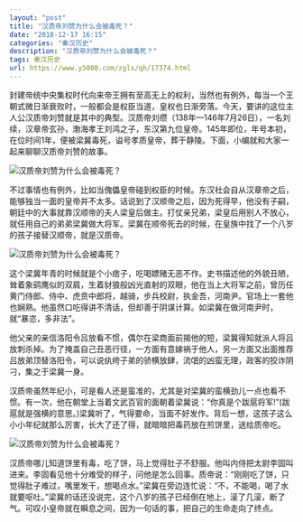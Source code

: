 ```yaml
---
layout: "post"
title: "汉质帝刘赞为什么会被毒死？"
date: "2018-12-17 16:15"
categories: "秦汉历史"
description: "汉质帝刘赞为什么会被毒死？"
tags: 秦汉历史
url: https://www.y5000.com/zgls/qh/17374.html
---
```






封建帝统中央集权时代向来帝王拥有至高无上的权利，当然也有例外，每当一个王朝式微日渐衰败时，一般都会是权臣当道，皇权也日渐旁落。今天，要讲的这位主人公汉质帝刘赞就是其中的典型。汉质帝刘缵（138年—146年7月26日），一名刘续，汉章帝玄孙，渤海孝王刘鸿之子，东汉第九位皇帝。145年即位，年号本初，在位时间1年，便被梁冀毒死，谥号孝质皇帝，葬于静陵。下面，小编就和大家一起来聊聊汉质帝刘赞的故事。

![汉质帝刘赞为什么会被毒死？](/uploads/allimg/170317/6-1F31G1022B00.JPG)

不过事情也有例外，比如当傀儡皇帝碰到权臣的时候。东汉社会自从汉章帝之后，能够独当一面的皇帝并不太多。话说到了汉顺帝之后，因为死得早，他没有子嗣，朝廷中的大事就靠汉顺帝的夫人梁皇后做主。打仗亲兄弟，梁皇后用别人不放心，就任用自己的弟弟梁冀做大将军。梁冀在顺帝死去的时候，在皇族中找了一个八岁的孩子接替汉顺帝，就是汉质帝。

![汉质帝刘赞为什么会被毒死？](/uploads/allimg/170317/6-1F31G1025B28.JPG)

这个梁冀年青的时候就是个小痞子，吃喝嫖赌无恶不作。史书描述他的外貌丑陋，耸着象鹞鹰似的双肩，生着豺狼般凶光直射的双眼，他在当上大将军之前，曾历任黄门侍郎、侍中、虎贲中郎将，越骑，步兵校尉，执金吾，河南尹。官场上一套他也娴熟。他虽然口吃得讲不清话，但却善于阴谋计算。如梁冀在做河南尹时，就“暴恣，多非法”。

他父亲的亲信洛阳令吕放看不惯，偶尔在梁商面前揭他的短，梁冀得知就派人将吕放刺杀掉。为了掩盖自己丑恶行径，一方面有意嫁祸于他人，另一方面又出面推荐吕放弟顶替洛阳令，可以说纨绔子弟的骄横放肆，流氓的凶蛮无理，政客的狡诈阴刁，集之于梁冀一身。

汉质帝虽然年纪小，可是看人还是蛮准的，尤其是对梁冀的蛮横劲儿一点也看不惯。有一次，他在朝堂上当着文武百官的面朝着梁冀说：“你真是个跋扈将军!”(跋扈就是强横的意思。)梁冀听了，气得要命，当面不好发作。背后一想，这孩子这么小小年纪就那么厉害，长大了还了得，就暗暗把毒药放在煎饼里，送给质帝吃。

![汉质帝刘赞为什么会被毒死？](/uploads/allimg/170317/6-1F31G103452F.JPG)

汉质帝哪儿知道饼里有毒，吃了饼，马上觉得肚子不舒服。他叫内侍把太尉李固叫进来。李固看见他十分难受的样子，问他是怎么回事。质帝说：“刚刚吃了饼，只觉得肚子难过，嘴里发干，想喝点水。”梁冀在旁边连忙说：“不，不能喝，喝了水就要呕吐。”梁冀的话还没说完，这个八岁的孩子已经倒在地上，滚了几滚，断了气。可叹小皇帝就在瞬息之间，因为一句话的事，把自己的生命走向了终点。
